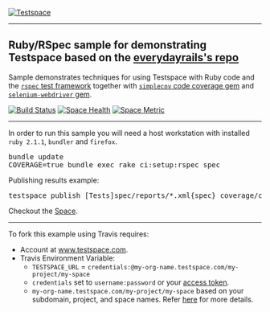 [![Testspace](http://www.testspace.com/public/img/testspace_logo.png)](http://www.testspace.com)
***

## Ruby/RSpec sample for demonstrating Testspace based on the [everydayrails's  repo](https://github.com/everydayrails/rails-4-1-rspec-3-0)

Sample demonstrates techniques for using Testspace with Ruby code and the [`rspec` test framework](http://rspec.info/) together with [`simplecov` code coverage gem](https://github.com/colszowka/simplecov) and [`selenium-webdriver` gem](https://rubygems.org/gems/selenium-webdriver/).

[![Build Status](https://travis-ci.org/testspace-samples/ruby.rspec.svg?branch=master)](https://travis-ci.org/testspace-samples/ruby.rspec)
[![Space Health](https://samples.testspace.com/projects/85/spaces/312/badge)](https://samples.testspace.com/projects/85/spaces/312 "Test Cases")
[![Space Metric](https://samples.testspace.com/projects/85/spaces/312/metrics/216/badge)](https://samples.testspace.com/projects/85/spaces/312/metrics#metric-216 "Line/Statement Coverage")

***

In order to run this sample you will need a host workstation with installed `ruby 2.1.1`, `bundler` and `firefox`.

<pre>
bundle update
COVERAGE=true bundle exec rake ci:setup:rspec spec
</pre>

Publishing results example: 

<pre>
testspace publish [Tests]spec/reports/*.xml{spec} coverage/coverage.xml 
</pre> 

Checkout the [Space](https://samples.testspace.com/projects/ruby/spaces/rspec). 

***

To fork this example using Travis requires:
  - Account at www.testspace.com.
  - Travis Environment Variable: 
    - `TESTSPACE_URL` = `credentials:@my-org-name.testspace.com/my-project/my-space`
    - `credentials` set to `username:password` or your [access token](http://help.testspace.com/using-your-organization:user-settings).
    - `my-org-name.testspace.com/my-project/my-space` based on your subdomain, project, and space names. Refer [here](http://help.testspace.com/reference:runner-reference#login-credentials) for more details. 
